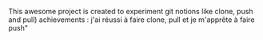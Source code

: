 This awesome project is created to experiment git notions like clone, push and pull)
achievements :
j'ai réussi à faire clone, pull et je m'apprête à faire push"